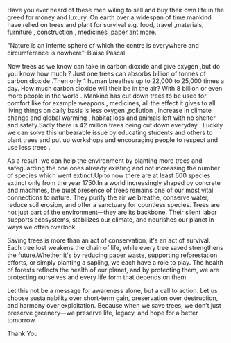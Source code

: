 Have you ever heard of these men wiling to sell and buy their own life in the greed for money and luxury.
On earth  over a widespan of time mankind have relied on trees and plant for survival e.g. food, travel ,materials, furniture , construction ,
medicines ,paper ant more.

"Nature is an infente  sphere of which the centre is everywhere and circumference is nowhere"-Blaise Pascal

Now trees as we know can take in carbon dioxide and give oxygen ,but do you know how much ? Just one trees can absorbs billion of tonnes
of carbon dioxide .Then only 1 human breathes up to 22,000 to 25,000 times a day. How much carbon dioxide will their be in the air? With 8
billion or even more people in the world . Mankind has cut down trees to be used for comfort like for example weapons , medicines, all the
effect it gives to all  living things on daily basis is less oxygen ,pollution , increase in climate change and global warming , habitat
loss and animals left with no shelter and safety.Sadly there is 42 million trees being cut down everyday .
Luckily we can solve this unbearable issue by educating students and others to plant trees and put up workshops and encouraging people to
respect and use less trees .

As a result  we can help the environment by planting more trees and safeguarding the one ones already existing and not increasing the
number of species which went extinct.Up to now there are at least 600 species extinct only from the year 1750.In a world increasingly
shaped by concrete and machines, the quiet presence of trees remains one of our most vital connections to nature. They purify the air
we breathe, conserve water, reduce soil erosion, and offer a sanctuary for countless species. Trees are not just part of the environment—they
are its backbone. Their silent labor supports ecosystems, stabilizes our climate, and nourishes our planet in ways we
often overlook.

Saving trees is more than an act of conservation; it's an act of survival. Each tree lost weakens the chain of life, while every tree saved
strengthens the future.Whether it's by reducing paper waste, supporting reforestation efforts, or simply planting a sapling, we each have a
role to play. The health of forests reflects the
health of our planet, and by protecting them, we are protecting ourselves and every life form that depends on them.

Let this not be a message for awareness alone, but a call to action. Let us choose sustainability over short-term gain, preservation over destruction,
and harmony
over exploitation. Because when we save trees, we don’t just preserve greenery—we preserve life, legacy, and hope for a better tomorrow.

Thank You
